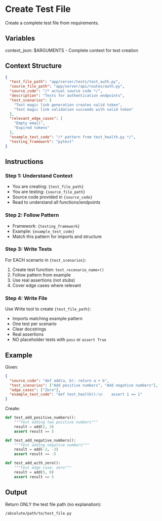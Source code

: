 # Create Test File

Create a complete test file from requirements.

## Variables
context_json: $ARGUMENTS - Complete context for test creation

## Context Structure
```json
{
  "test_file_path": "app/server/tests/test_auth.py",
  "source_file_path": "app/server/api/routes/auth.py",
  "source_code": "/* actual source code */",
  "description": "Tests for authentication endpoints",
  "test_scenarios": [
    "Test magic link generation creates valid token",
    "Test magic link validation succeeds with valid token"
  ],
  "relevant_edge_cases": [
    "Empty email",
    "Expired tokens"
  ],
  "example_test_code": "/* pattern from test_health.py */",
  "testing_framework": "pytest"
}
```

## Instructions

### Step 1: Understand Context
- You are creating: `{test_file_path}`
- You are testing: `{source_file_path}`
- Source code provided in `{source_code}`
- Read to understand all functions/endpoints

### Step 2: Follow Pattern
- Framework: `{testing_framework}`
- Example: `{example_test_code}`
- Match this pattern for imports and structure

### Step 3: Write Tests

For EACH scenario in `{test_scenarios}`:
1. Create test function: `test_<scenario_name>()`
2. Follow pattern from example
3. Use real assertions (not stubs)
4. Cover edge cases where relevant

### Step 4: Write File

Use Write tool to create `{test_file_path}`:
- Imports matching example pattern
- One test per scenario
- Clear docstrings
- Real assertions
- NO placeholder tests with `pass` or `assert True`

## Example

Given:
```json
{
  "source_code": "def add(a, b): return a + b",
  "test_scenarios": ["Add positive numbers", "Add negative numbers"],
  "edge_cases": ["Zero"],
  "example_test_code": "def test_health():\n    assert 1 == 1"
}
```

Create:
```python
def test_add_positive_numbers():
    """Test adding two positive numbers"""
    result = add(2, 3)
    assert result == 5

def test_add_negative_numbers():
    """Test adding negative numbers"""
    result = add(-2, -3)
    assert result == -5

def test_add_with_zero():
    """Test edge case: zero"""
    result = add(5, 0)
    assert result == 5
```

## Output
Return ONLY the test file path (no explanation):
```
/absolute/path/to/test_file.py
```
